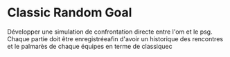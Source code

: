 # Classic Random Goal
 Développer une simulation de confrontation directe entre l'om et le psg. Chaque partie doit être enregistréeafin d'avoir un historique des rencontres et le palmarès de chaque équipes en terme de classiquec
